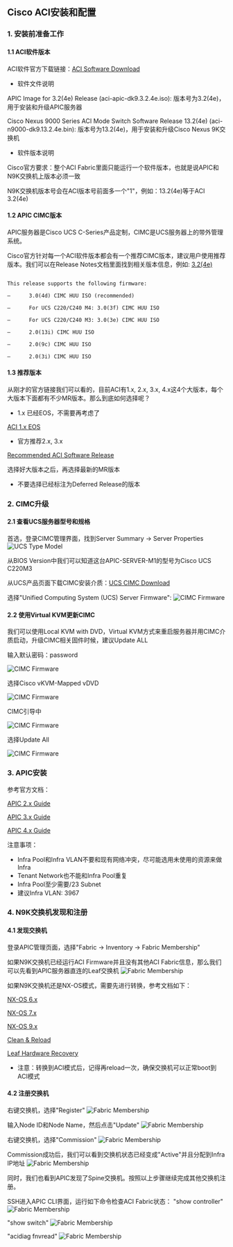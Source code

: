 ## Cisco ACI安装和配置
### 1. 安装前准备工作
#### 1.1 ACI软件版本
ACI软件官方下载链接：[ACI Software Download](https://software.cisco.com/download/home/285968390/type)

+ 软件文件说明

APIC Image for 3.2(4e) Release (aci-apic-dk9.3.2.4e.iso): 版本号为3.2(4e)，用于安装和升级APIC服务器

Cisco Nexus 9000 Series ACI Mode Switch Software Release 13.2(4e) (aci-n9000-dk9.13.2.4e.bin): 版本号为13.2(4e)，用于安装和升级Cisco Nexus 9K交换机

+ 软件版本说明

Cisco官方要求：整个ACI Fabric里面只能运行一个软件版本，也就是说APIC和N9K交换机上版本必须一致

N9K交换机版本号会在ACI版本号前面多一个"1"，例如：13.2(4e)等于ACI 3.2(4e)

#### 1.2 APIC CIMC版本
APIC服务器是Cisco UCS C-Series产品定制，CIMC是UCS服务器上的带外管理系统。

Cisco官方针对每一个ACI软件版本都会有一个推荐CIMC版本，建议用户使用推荐版本。我们可以在Release Notes文档里面找到相关版本信息，例如: [3.2(4e)](https://www.cisco.com/c/en/us/td/docs/switches/datacenter/aci/apic/sw/3-x/release_notes/Cisco-APIC-Release-Notes-324.html)

```

This release supports the following firmware:

—      3.0(4d) CIMC HUU ISO (recommended)

—      For UCS C220/C240 M4: 3.0(3f) CIMC HUU ISO

—      For UCS C220/C240 M3: 3.0(3e) CIMC HUU ISO

—      2.0(13i) CIMC HUU ISO

—      2.0(9c) CIMC HUU ISO

—      2.0(3i) CIMC HUU ISO

```

#### 1.3 推荐版本

从刚才的官方链接我们可以看的，目前ACI有1.x, 2.x, 3.x, 4.x这4个大版本，每个大版本下面都有不少MR版本。那么到底如何选择呢？

+ 1.x 已经EOS，不需要再考虑了

[ACI 1.x EOS](https://www.cisco.com/c/en/us/products/collateral/cloud-systems-management/application-policy-infrastructure-controller-apic/eos-eol-notice-c51-740340.html)

+ 官方推荐2.x, 3.x

[Recommended ACI Software Release](https://www.cisco.com/c/en/us/td/docs/switches/datacenter/aci/apic/sw/recommended-release/b_Recommended_Cisco_ACI_Releases.html)

选择好大版本之后，再选择最新的MR版本

+ 不要选择已经标注为Deferred Release的版本


### 2. CIMC升级
#### 2.1 查看UCS服务器型号和规格

首选，登录CIMC管理界面，找到Server Summary -> Server Properties
![UCS Type Model](https://github.com/syz2000/cisco-aci-troubleshooting/blob/master/resource/new-installation-01.png)

从BIOS Version中我们可以知道这台APIC-SERVER-M1的型号为Cisco UCS C220M3

从UCS产品页面下载CIMC安装介质：[UCS CIMC Download](https://software.cisco.com/download/home/283612685)

选择"Unified Computing System (UCS) Server Firmware":
![CIMC Firmware](https://github.com/syz2000/cisco-aci-troubleshooting/blob/master/resource/new-installation-02.png)

#### 2.2 使用Virtual KVM更新CIMC
我们可以使用Local KVM with DVD，Virtual KVM方式来重启服务器并用CIMC介质启动，升级CIMC相关固件时候，建议Update ALL

输入默认密码：password

![CIMC Firmware](https://github.com/syz2000/cisco-aci-troubleshooting/blob/master/resource/new-installation-03.png)

选择Cisco vKVM-Mapped vDVD

![CIMC Firmware](https://github.com/syz2000/cisco-aci-troubleshooting/blob/master/resource/new-installation-04.png)

CIMC引导中

![CIMC Firmware](https://github.com/syz2000/cisco-aci-troubleshooting/blob/master/resource/new-installation-05.png)

选择Update All

![CIMC Firmware](https://github.com/syz2000/cisco-aci-troubleshooting/blob/master/resource/new-installation-06.png)

### 3. APIC安装
参考官方文档：

[APIC 2.x Guide](https://www.cisco.com/c/en/us/td/docs/switches/datacenter/aci/apic/sw/2-x/GSG/b_APIC_Getting_Started_Guide_Rel_2_x.html)

[APIC 3.x Guide](https://www.cisco.com/c/en/us/td/docs/switches/datacenter/aci/apic/sw/3-x/getting_started/b_APIC_Getting_Started_Guide_Rel_3_x.html)

[APIC 4.x Guide](https://www.cisco.com/c/en/us/td/docs/switches/datacenter/aci/apic/sw/4-x/getting-started/Cisco-APIC-Getting-Started-Guide-401.html)

注意事项：

+ Infra Pool和Infra VLAN不要和现有网络冲突，尽可能选用未使用的资源来做Infra
+ Tenant Network也不能和Infra Pool重复
+ Infra Pool至少需要/23 Subnet
+ 建议Infra VLAN: 3967

### 4. N9K交换机发现和注册
#### 4.1 发现交换机
登录APIC管理页面，选择"Fabric -> Inventory -> Fabric Membership"

如果N9K交换机已经运行ACI Firmware并且没有其他ACI Fabric信息，那么我们可以先看到APIC服务器直连的Leaf交换机
![Fabric Membership](https://github.com/syz2000/cisco-aci-troubleshooting/blob/master/resource/new-installation-07.png)

如果N9K交换机还是NX-OS模式，需要先进行转换，参考文档如下：

[NX-OS 6.x](https://www.cisco.com/c/en/us/td/docs/switches/datacenter/nexus9000/sw/6-x/upgrade/guide/b_Cisco_Nexus_9000_Series_NX-OS_Software_Upgrade_and_Downgrade_Guide_Release_6x/b_Cisco_Nexus_9000_Series_NX-OS_Software_Upgrade_and_Downgrade_Guide_Release_6x_chapter_010.html)

[NX-OS 7.x](https://www.cisco.com/c/en/us/td/docs/switches/datacenter/nexus9000/sw/7-x/upgrade/guide/b_Cisco_Nexus_9000_Series_NX-OS_Software_Upgrade_and_Downgrade_Guide_Release_7x/Converting_from_Cisco_NX_OS_to_ACI_Boot_Mode.html)

[NX-OS 9.x](https://www.cisco.com/c/en/us/td/docs/switches/datacenter/nexus9000/sw/9-x/upgrade/guide/b_Cisco_Nexus_9000_Series_NX-OS_Software_Upgrade_and_Downgrade_Guide_9x/b_Cisco_Nexus_9000_Series_NX-OS_Software_Upgrade_and_Downgrade_Guide_9x_chapter_0101.html)

[Clean & Reload](https://www.cisco.com/c/en/us/td/docs/switches/datacenter/aci/apic/sw/1-x/troubleshooting/b_APIC_Troubleshooting/b_APIC_Troubleshooting_chapter_01001.html)

[Leaf Hardware Recovery](https://www.cisco.com/c/en/us/support/docs/cloud-systems-management/application-policy-infrastructure-controller-apic/118865-prosbol-leaf-00.html)

+ 注意：转换到ACI模式后，记得再reload一次，确保交换机可以正常boot到ACI模式

#### 4.2 注册交换机
右键交换机，选择"Register"
![Fabric Membership](https://github.com/syz2000/cisco-aci-troubleshooting/blob/master/resource/new-installation-08.png)

输入Node ID和Node Name，然后点击"Update"
![Fabric Membership](https://github.com/syz2000/cisco-aci-troubleshooting/blob/master/resource/new-installation-09.png)

右键交换机，选择"Commission"
![Fabric Membership](https://github.com/syz2000/cisco-aci-troubleshooting/blob/master/resource/new-installation-10.png)

Commission成功后，我们可以看到交换机状态已经变成"Active"并且分配到Infra IP地址
![Fabric Membership](https://github.com/syz2000/cisco-aci-troubleshooting/blob/master/resource/new-installation-11.png)

同时，我们也看到APIC发现了Spine交换机。按照以上步骤继续完成其他交换机注册。

SSH进入APIC CLI界面，运行如下命令检查ACI Fabric状态：
"show controller"
![Fabric Membership](https://github.com/syz2000/cisco-aci-troubleshooting/blob/master/resource/new-installation-12.png)

"show switch"
![Fabric Membership](https://github.com/syz2000/cisco-aci-troubleshooting/blob/master/resource/new-installation-13.png)

"acidiag fnvread"
![Fabric Membership](https://github.com/syz2000/cisco-aci-troubleshooting/blob/master/resource/new-installation-14.png)





